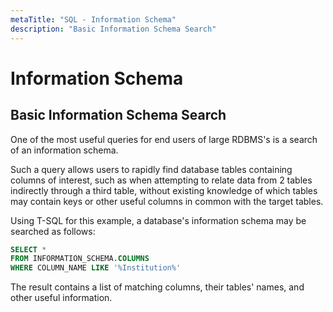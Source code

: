 ```yaml
---
metaTitle: "SQL - Information Schema"
description: "Basic Information Schema Search"
---
```


# Information Schema



## Basic Information Schema Search


One of the most useful queries for end users of large RDBMS's is a search of an information schema.

Such a query allows users to rapidly find database tables containing columns of interest, such as when attempting to relate data from 2 tables indirectly through a third table, without existing knowledge of which tables may contain keys or other useful columns in common with the target tables.

Using T-SQL for this example, a database's information schema may be searched as follows:

```sql
SELECT *
FROM INFORMATION_SCHEMA.COLUMNS
WHERE COLUMN_NAME LIKE '%Institution%'

```

The result contains a list of matching columns, their tables' names, and other useful information.

